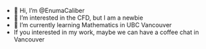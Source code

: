- 👋 Hi, I’m @EnumaCaliber
- 👀 I’m interested in the CFD, but I am a newbie
- 🌱 I’m currently learning Mathematics in UBC Vancouver
- If you interested in my work, maybe we can have a coffee chat in Vancouver


<!---
EnumaCaliber/EnumaCaliber is a ✨ special ✨ repository because its `README.md` (this file) appears on your GitHub profile.
You can click the Preview link to take a look at your changes.
--->
